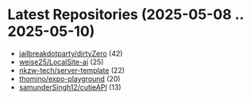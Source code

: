 # Latest Repositories (2025-05-08 .. 2025-05-10)

- [jailbreakdotparty/dirtyZero](https://github.com/jailbreakdotparty/dirtyZero) (42)
- [weise25/LocalSite-ai](https://github.com/weise25/LocalSite-ai) (25)
- [nkzw-tech/server-template](https://github.com/nkzw-tech/server-template) (22)
- [thomino/expo-playground](https://github.com/thomino/expo-playground) (20)
- [samunderSingh12/cutieAPI](https://github.com/samunderSingh12/cutieAPI) (13)
